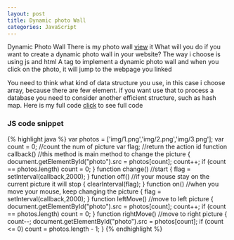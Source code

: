```yaml
---
layout: post
title: Dynamic photo Wall  
categories: JavaScript
---
```

Dynamic Photo Wall
There is my photo wall [view][Photolink] it
What will you do if you want to create a dynamic photo wall in your website?
The way i choose is using js and html A tag to implement a dynamic photo wall and when you click on the photo, it will jump to the webpage you linked

You need to think what kind of data structure you use, in this case i choose array, because there are few element. if you want use that to process a database you need to consider another efficient structure, such as hash map.
Here is my full code [click][fullcode] to see full code



[fullcode]:   https://github.com/zhaoqiyuan1994/PhotoWall.github.io
[Photolink]:     http://panda1994.com/PhotoWall.github.io/

### JS code snippet

{% highlight java %}
	var photos = ['img/1.png','img/2.png','img/3.png'];
	var count = 0; //count the num of picture
	var flag; //return the action id
	function callback() //this method is main method to change the picture
	{ 
 		document.getElementById("photo").src = photos[count];
 		count++;
 	if (count == photos.length)
  		count = 0; 
	} 
	function change() //start
	{
 		flag = setInterval(callback,2000); 
	}
	function off() //if your mouse stay on the current picture it will stop
	{
 		clearInterval(flag);
	}
	function on() //when you move your mouse, keep changing the picture
	{
 		flag = setInterval(callback,2000); 
	}
	function leftMove() //move to left picture
	{
	 	document.getElementById("photo").src = photos[count];
 		count++;
 		if (count == photos.length)
  			count = 0;
	}
	function rightMove() //move to right picture
	{
 	count--;
 	document.getElementById("photo").src = photos[count];
 	if (count <= 0)
  		count = photos.length - 1;
	}
	</script>
{% endhighlight %}
